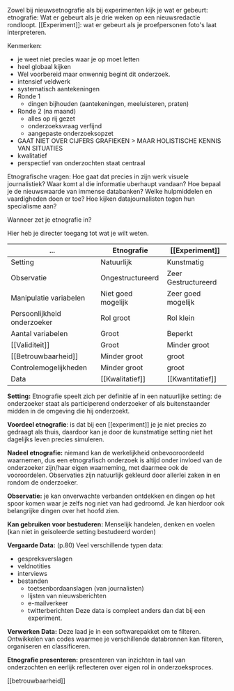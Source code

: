 Zowel bij nieuwsetnografie als bij experimenten kijk je wat er gebeurt:
etnografie: Wat er gebeurt als je drie weken op een nieuwsredactie rondloopt.
[[Experiment]]: wat er gebeurt als je proefpersonen foto's laat interpreteren.

Kenmerken:
- je weet niet precies waar je op moet letten
- heel globaal kijken
- Wel voorbereid maar onwennig begint dit onderzoek.
- intensief veldwerk
- systematisch aantekeningen
- Ronde 1
	- dingen bijhouden (aantekeningen, meeluisteren, praten)
- Ronde 2 (na maand)
	- alles op rij gezet
	- onderzoeksvraag verfijnd
	- aangepaste onderzoeksopzet
- GAAT NIET OVER CIJFERS GRAFIEKEN > MAAR HOLISTISCHE KENNIS VAN SITUATIES
- kwalitatief
- perspectief van onderzochten staat centraal

Etnografische vragen:
Hoe gaat dat precies in zijn werk visuele journalistiek?
Waar komt al die informatie uberhaupt vandaan?
Hoe bepaal je de nieuwswaarde van immense databanken?
Welke hulpmiddelen en vaardigheden doen er toe?
Hoe kijken datajournalisten tegen hun specialisme aan?

Wanneer zet je etnografie in?



Hier heb je directer toegang tot wat je wilt weten.

| ...                         | Etnografie         | [[Experiment]]          |
| --------------------------- | ------------------ | ------------------- |
| Setting                     | Natuurlijk         | Kunstmatig          |
| Observatie                  | Ongestructureerd   | Zeer Gestructureerd |
| Manipulatie variabelen      | Niet goed mogelijk | Zeer goed mogelijk  |
| Persoonlijkheid onderzoeker | Rol groot          | Rol klein           |
| Aantal variabelen           | Groot              | Beperkt             |
| [[Validiteit]]                  | Groot              | Minder groot        |
| [[Betrouwbaarheid]]             | Minder groot       | groot               |
| Controlemogelijkheden       | Minder groot       | groot               |
| Data                        | [[Kwalitatief]]        | [[Kwantitatief]]                    |


**Setting:** Etnografie speelt zich per definitie af in een natuurlijke setting: de onderzoeker staat als participerend onderzoeker of als buitenstaander midden in de omgeving die hij onderzoekt. 

**Voordeel etnografie**: is dat bij een [[experiment]] je je niet precies zo gedraagt als thuis, daardoor kan je door de kunstmatige setting niet het dagelijks leven precies simuleren.

**Nadeel etnografie:** niemand kan de werkelijkheid onbevooroordeeld waarnemen, dus een etnografisch onderzoek is altijd onder invloed van de onderzoeker zijn/haar eigen waarneming, met daarmee ook de vooroordelen. 
 Observaties zijn natuurlijk gekleurd door allerlei zaken in en rondom de onderzoeker.

**Observatie:** je kan onverwachte verbanden ontdekken en dingen op het spoor komen waar je zelfs nog niet van had gedroomd.
Je kan hierdoor ook belangrijke dingen over het hoofd zien.

**Kan gebruiken voor bestuderen:**
Menselijk handelen, denken en voelen (kan niet in geisoleerde setting bestudeerd worden)

**Vergaarde Data:** (p.80)
Veel verschillende typen data:
- gespreksverslagen
- veldnotities
- interviews
- bestanden
	- toetsenbordaanslagen (van journalisten)
	- lijsten van nieuwsberichten
	- e-mailverkeer
	- twitterberichten
Deze data is compleet anders dan dat bij een experiment.

**Verwerken Data:**
Deze laad je in een softwarepakket om te filteren.
Ontwikkelen van codes waarmee je verschillende databronnen kan filteren, organiseren en classificeren.

**Etnografie presenteren:**
presenteren van inzichten in taal van onderzochten en eerlijk reflecteren over eigen rol in onderzoeksproces.



[[betrouwbaarheid]]
